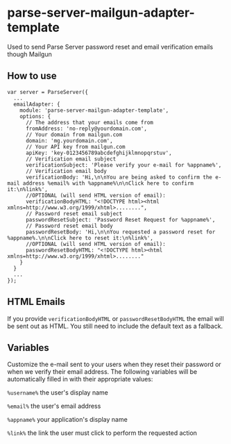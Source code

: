 # parse-server-mailgun-adapter-template
Used to send Parse Server password reset and email verification emails though Mailgun


## How to use
```
var server = ParseServer({
  ...
  emailAdapter: {
    module: 'parse-server-mailgun-adapter-template',
    options: {
      // The address that your emails come from
      fromAddress: 'no-reply@yourdomain.com',
      // Your domain from mailgun.com
      domain: 'mg.yourdomain.com',
      // Your API key from mailgun.com
      apiKey: 'key-0123456789abcdefghijklmnopqrstuv',
      // Verification email subject
      verificationSubject: 'Please verify your e-mail for %appname%',
      // Verification email body
      verificationBody: 'Hi,\n\nYou are being asked to confirm the e-mail address %email% with %appname%\n\nClick here to confirm it:\n%link%',
      //OPTIONAL (will send HTML version of email):
      verificationBodyHTML: "<!DOCTYPE html><html xmlns=http://www.w3.org/1999/xhtml>........",
      // Password reset email subject
      passwordResetSubject: 'Password Reset Request for %appname%',
      // Password reset email body
      passwordResetBody: 'Hi,\n\nYou requested a password reset for %appname%.\n\nClick here to reset it:\n%link%',
      //OPTIONAL (will send HTML version of email):
      passwordResetBodyHTML: "<!DOCTYPE html><html xmlns=http://www.w3.org/1999/xhtml>........"
    }
  }
  ...
});
```

## HTML Emails

If you provide `verificationBodyHTML` or `passwordResetBodyHTML` the email will be sent out as HTML. You still need to include the default text as a fallback.

## Variables 

Customize the e-mail sent to your users when they reset their password or when we verify their email address. The following variables will be automatically filled in with their appropriate values:

`%username%` the user's display name

`%email%` the user's email address

`%appname%` your application's display name

`%link%` the link the user must click to perform the requested action
